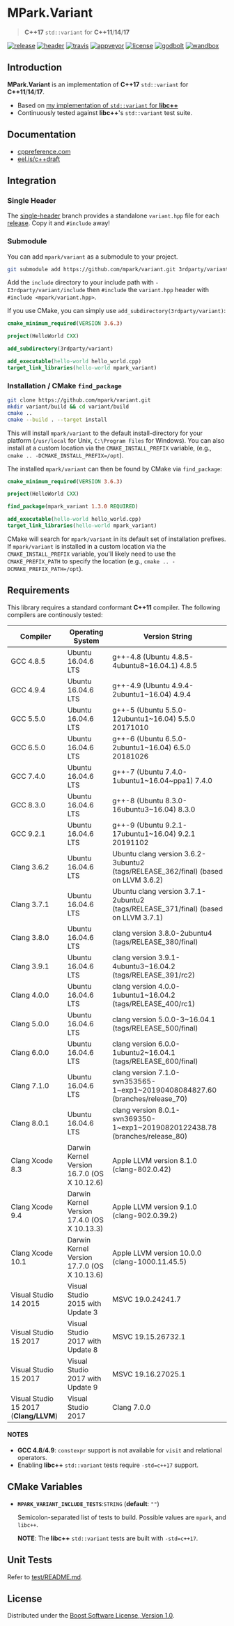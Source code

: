 # MPark.Variant

> __C++17__ `std::variant` for __C++11__/__14__/__17__

[![release][badge.release]][release]
[![header][badge.header]][header]
[![travis][badge.travis]][travis]
[![appveyor][badge.appveyor]][appveyor]
[![license][badge.license]][license]
[![godbolt][badge.godbolt]][godbolt]
[![wandbox][badge.wandbox]][wandbox]

[badge.release]: https://img.shields.io/github/release/mpark/variant.svg
[badge.header]: https://img.shields.io/badge/single%20header-master-blue.svg
[badge.travis]: https://travis-ci.org/mpark/variant.svg?branch=master
[badge.appveyor]: https://ci.appveyor.com/api/projects/status/github/mpark/variant?branch=master&svg=true
[badge.license]: https://img.shields.io/badge/license-boost-blue.svg
[badge.godbolt]: https://img.shields.io/badge/try%20it-on%20godbolt-222266.svg
[badge.wandbox]: https://img.shields.io/badge/try%20it-on%20wandbox-5cb85c.svg

[release]: https://github.com/mpark/variant/releases/latest
[header]: https://github.com/mpark/variant/blob/single-header/master/variant.hpp
[travis]: https://travis-ci.org/mpark/variant
[appveyor]: https://ci.appveyor.com/project/mpark/variant
[license]: https://github.com/mpark/variant/blob/master/LICENSE.md
[godbolt]: https://godbolt.org/z/4r7hEy
[wandbox]: https://wandbox.org/permlink/dTZxf85MVhehOqx1

## Introduction

__MPark.Variant__ is an implementation of __C++17__ `std::variant` for __C++11__/__14__/__17__.

  - Based on [my implementation of `std::variant` for __libc++__][libcxx-impl]
  - Continuously tested against __libc++__'s `std::variant` test suite.

[libcxx-impl]: https://reviews.llvm.org/rL288547

## Documentation

  - [cppreference.com](http://en.cppreference.com/w/cpp/utility/variant)
  - [eel.is/c++draft](http://eel.is/c++draft/variant)

## Integration

### Single Header

The [single-header] branch provides a standalone `variant.hpp`
file for each [release](https://github.com/mpark/variant/releases).
Copy it and `#include` away!

[single-header]: https://github.com/mpark/variant/tree/single-header

### Submodule

You can add `mpark/variant` as a submodule to your project.

```bash
git submodule add https://github.com/mpark/variant.git 3rdparty/variant
```

Add the `include` directory to your include path with
`-I3rdparty/variant/include` then `#include` the `variant.hpp` header
with `#include <mpark/variant.hpp>`.

If you use CMake, you can simply use `add_subdirectory(3rdparty/variant)`:

```cmake
cmake_minimum_required(VERSION 3.6.3)

project(HelloWorld CXX)

add_subdirectory(3rdparty/variant)

add_executable(hello-world hello_world.cpp)
target_link_libraries(hello-world mpark_variant)
```

### Installation / CMake `find_package`

```bash
git clone https://github.com/mpark/variant.git
mkdir variant/build && cd variant/build
cmake ..
cmake --build . --target install
```

This will install `mpark/variant` to the default install-directory for
your platform (`/usr/local` for Unix, `C:\Program Files` for Windows).
You can also install at a custom location via the `CMAKE_INSTALL_PREFIX`
variable, (e.g., `cmake .. -DCMAKE_INSTALL_PREFIX=/opt`).

The installed `mpark/variant` can then be found by CMake via `find_package`:

```cmake
cmake_minimum_required(VERSION 3.6.3)

project(HelloWorld CXX)

find_package(mpark_variant 1.3.0 REQUIRED)

add_executable(hello-world hello_world.cpp)
target_link_libraries(hello-world mpark_variant)
```

CMake will search for `mpark/variant` in its default set of
installation prefixes. If `mpark/variant` is installed in
a custom location via the `CMAKE_INSTALL_PREFIX` variable,
you'll likely need to use the `CMAKE_PREFIX_PATH` to specify
the location (e.g., `cmake .. -DCMAKE_PREFIX_PATH=/opt`).

## Requirements

This library requires a standard conformant __C++11__ compiler.
The following compilers are continously tested:

| Compiler                               | Operating System                            | Version String                                                                     |
| -------------------------------------- | ------------------------------------------- | ---------------------------------------------------------------------------------- |
| GCC 4.8.5                              | Ubuntu 16.04.6 LTS                          | g++-4.8 (Ubuntu 4.8.5-4ubuntu8~16.04.1) 4.8.5                                      |
| GCC 4.9.4                              | Ubuntu 16.04.6 LTS                          | g++-4.9 (Ubuntu 4.9.4-2ubuntu1~16.04) 4.9.4                                        |
| GCC 5.5.0                              | Ubuntu 16.04.6 LTS                          | g++-5 (Ubuntu 5.5.0-12ubuntu1~16.04) 5.5.0 20171010                                |
| GCC 6.5.0                              | Ubuntu 16.04.6 LTS                          | g++-6 (Ubuntu 6.5.0-2ubuntu1~16.04) 6.5.0 20181026                                 |
| GCC 7.4.0                              | Ubuntu 16.04.6 LTS                          | g++-7 (Ubuntu 7.4.0-1ubuntu1~16.04~ppa1) 7.4.0                                     |
| GCC 8.3.0                              | Ubuntu 16.04.6 LTS                          | g++-8 (Ubuntu 8.3.0-16ubuntu3~16.04) 8.3.0                                         |
| GCC 9.2.1                              | Ubuntu 16.04.6 LTS                          | g++-9 (Ubuntu 9.2.1-17ubuntu1~16.04) 9.2.1 20191102                                |
| Clang 3.6.2                            | Ubuntu 16.04.6 LTS                          | Ubuntu clang version 3.6.2-3ubuntu2 (tags/RELEASE_362/final) (based on LLVM 3.6.2) |
| Clang 3.7.1                            | Ubuntu 16.04.6 LTS                          | Ubuntu clang version 3.7.1-2ubuntu2 (tags/RELEASE_371/final) (based on LLVM 3.7.1) |
| Clang 3.8.0                            | Ubuntu 16.04.6 LTS                          | clang version 3.8.0-2ubuntu4 (tags/RELEASE_380/final)                              |
| Clang 3.9.1                            | Ubuntu 16.04.6 LTS                          | clang version 3.9.1-4ubuntu3~16.04.2 (tags/RELEASE_391/rc2)                        |
| Clang 4.0.0                            | Ubuntu 16.04.6 LTS                          | clang version 4.0.0-1ubuntu1~16.04.2 (tags/RELEASE_400/rc1)                        |
| Clang 5.0.0                            | Ubuntu 16.04.6 LTS                          | clang version 5.0.0-3~16.04.1 (tags/RELEASE_500/final)                             |
| Clang 6.0.0                            | Ubuntu 16.04.6 LTS                          | clang version 6.0.0-1ubuntu2~16.04.1 (tags/RELEASE_600/final)                      |
| Clang 7.1.0                            | Ubuntu 16.04.6 LTS                          | clang version 7.1.0-svn353565-1~exp1~20190408084827.60 (branches/release_70)       |
| Clang 8.0.1                            | Ubuntu 16.04.6 LTS                          | clang version 8.0.1-svn369350-1~exp1~20190820122438.78 (branches/release_80)       |
| Clang Xcode 8.3                        | Darwin Kernel Version 16.7.0 (OS X 10.12.6) | Apple LLVM version 8.1.0 (clang-802.0.42)                                          |
| Clang Xcode 9.4                        | Darwin Kernel Version 17.4.0 (OS X 10.13.3) | Apple LLVM version 9.1.0 (clang-902.0.39.2)                                        |
| Clang Xcode 10.1                       | Darwin Kernel Version 17.7.0 (OS X 10.13.6) | Apple LLVM version 10.0.0 (clang-1000.11.45.5)                                     |
| Visual Studio 14 2015                  | Visual Studio 2015 with Update 3            | MSVC 19.0.24241.7                                                                  |
| Visual Studio 15 2017                  | Visual Studio 2017 with Update 8            | MSVC 19.15.26732.1                                                                 |
| Visual Studio 15 2017                  | Visual Studio 2017 with Update 9            | MSVC 19.16.27025.1                                                                 |
| Visual Studio 15 2017 (__Clang/LLVM__) | Visual Studio 2017                          | Clang 7.0.0                                                                        |

#### NOTES
  - __GCC 4.8__/__4.9__: `constexpr` support is not available for `visit` and relational operators.
  - Enabling __libc++__ `std::variant` tests require `-std=c++17` support.

## CMake Variables

  -  __`MPARK_VARIANT_INCLUDE_TESTS`__:`STRING` (__default__: `""`)

     Semicolon-separated list of tests to build.
     Possible values are `mpark`, and `libc++`.

     __NOTE__: The __libc++__ `std::variant` tests are built with `-std=c++17`.

## Unit Tests

Refer to [test/README.md](test/README.md).

## License

Distributed under the [Boost Software License, Version 1.0](LICENSE.md).
